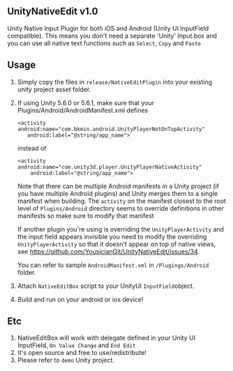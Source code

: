 ## UnityNativeEdit v1.0
Unity Native Input Plugin for both iOS and Android (Unity UI InputField compatible).
This means you don't need a separate 'Unity' Input box and you can use all native text functions such as `Select`, `Copy` and `Paste`

## Usage
1. Simply copy the files in `release/NativeEditPlugin` into your existing unity project asset folder.
2. If using Unity 5.6.0 or 5.6.1, make sure that your Plugins/Android/AndroidManifest.xml defines 
    ```
    <activity android:name="com.bkmin.android.UnityPlayerNotOnTopActivity"
       android:label="@string/app_name">
    ```
    instead of
    ```
    <activity android:name="com.unity3d.player.UnityPlayerNativeActivity"
        android:label="@string/app_name">
    ```
    Note that there can be multiple Android manifests in a Unity project (if you have multiple Android plugins) and Unity merges them to a single manifest when building. The `activity` on the manifest closest to the root level of `Plugins/Android` directory seems to override definitions in other manifests so make sure to modify that manifest

    If another plugin you're using is overriding the `UnityPlayerActivity` and the input field appears invisible you need to modify the overriding `UnityPlayerActivity` so that it doesn't appear on top of native views, see https://github.com/YousicianGit/UnityNativeEdit/issues/34.
    
    You can refer to sample `AndroidManifest.xml` in `/Plugings/Android` folder.
 
3. Attach ```NativeEditBox``` script to your UnityUI ```InputField```object.
4. Build and run on your android or ios device!

## Etc
1. NativeEditBox will work with delegate defined in your Unity UI InputField, `On Value Change` and `End Edit`
2. It's open source and free to use/redistribute!
3. Please refer to `demo` Unity project.
